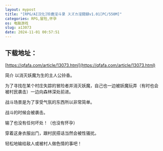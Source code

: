 ```yaml
---
layout: mypost
title: "[RPG/AI汉化]铃鹿淫斗录 スズカ淫闘録v1.01[PC/550M]"
categories: RPG,冒险,怀孕
os: 电脑游戏
slug: a13073
date: 2024-11-01 00:57:51
---
```


## 下载地址：

[https://qfafa.com/article/13073.html](https://qfafa.com/article/13073.html)

简介
以消灭妖魔为生的主人公铃香。

为了寻找在某个村庄失踪的冒险者并消灭妖魔，自己也一边被妖魔玩弄（有时也会被村民袭击）一边向森林深处前进。

战斗场景是为了享受气氛的东西所以非常简单。

战斗的时候会被袭击。

输了也没有任何坏处！（也没有怀孕）

穿着这身衣服出门，跟村民搭话当然会被性骚扰。

轻松地输给敌人或被村人做色情的事吧！